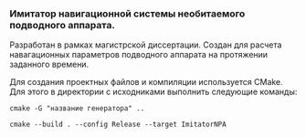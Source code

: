 ### Имитатор навигационной системы необитаемого подводного аппарата. 
Разработан в рамках магистрской диссертации. Создан для расчета навагационных параметров подводного аппарата на протяжении заданного времени.

Для создания проектных файлов и компиляции используется CMake. Для этого в директории с исходниками выполнить следующие команды:

```
cmake -G "название генератора" ..

cmake --build . --config Release --target ImitatorNPA
```
